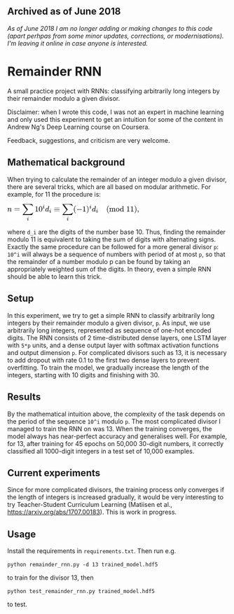 ## Archived as of June 2018
*As of June 2018 I am no longer adding or making changes to this code
(apart perhpas from some minor updates, corrections, or modernisations).
I'm leaving it online in case anyone is interested.*

# Remainder RNN
A small practice project with RNNs: classifying arbitrarily long integers by their remainder
modulo a given divisor.

Disclaimer: when I wrote this code, I was not an expert in machine learning and
only used this experiment to get an intuition for some of the content in Andrew
Ng's Deep Learning course on Coursera.

Feedback, suggestions, and criticism are very welcome.

## Mathematical background
When trying to calculate the remainder of an integer modulo a given divisor,
there are several tricks, which are all based on modular arithmetic.
For example,
for 11 the procedure is:

<img src="modulo_11_calculation.png" alt="modulo 11" width="300px"/>

where `d_i` are the digits of the number base 10. Thus, finding the remainder
modulo 11 is equivalent to taking the sum of digits with alternating signs.
Exactly the same procedure can be followed for a more general divisor `p`: `10^i` will always
be a sequence of numbers with period of at most `p`, so that the remainder of a
number modulo p can be found by taking an appropriately weighted sum of the
digits. In theory, even a simple RNN should be able to learn this trick.

## Setup
In this experiment, we try to get a simple RNN to classify arbitrarily long
integers by their remainder modulo a given divisor, `p`. As input, we use
arbitrarily long integers, represented as sequence of one-hot encoded digits.
The RNN consists of 2 time-distributed
dense layers, one LSTM layer with `5*p` units, and a dense output layer with
softmax activation functions and output dimension `p`.
For complicated divisors such as 13, it is necessary to add dropout with rate
0.1 to the first two dense layers to prevent overfitting.
To train the model, we gradually increase the length of the integers, starting
with 10 digits and finishing with 30.

## Results
By the mathematical intuition above, the complexity of the task depends on the
period of the sequence `10^i` modulo `p`.
The most complicated divisor I managed to train the RNN on was 13.
When the training converges, the model always
has near-perfect accuracy and generalises well. For example,
for 13, after training for 45 epochs on 50,000 30-digit numbers, it correctly
classified all 1000-digit integers in a test set of 10,000 examples.

## Current experiments
Since for more complicated divisors, the training process only converges if the
length of integers is increased gradually, it would be very interesting to try
Teacher-Student Curriculum Learning (Matiisen et al.,
https://arxiv.org/abs/1707.00183). This is work in progress.

## Usage
Install the requirements in `requirements.txt`. Then run e.g.

```
python remainder_rnn.py -d 13 trained_model.hdf5
```

to train for the divisor 13, then

```
python test_remainder_rnn.py trained_model.hdf5
```

to test.
